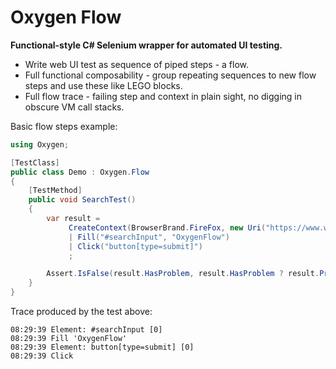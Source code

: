 # Oxygen Flow
**Functional-style C# Selenium wrapper for automated UI testing.**

- Write web UI test as sequence of piped steps - a flow. 
- Full functional composability - group repeating sequences to new flow steps and use these like LEGO blocks.
- Full flow trace - failing step and context in plain sight, no digging in obscure VM call stacks.

Basic flow steps example:
```csharp
using Oxygen;

[TestClass]
public class Demo : Oxygen.Flow
{
    [TestMethod]
    public void SearchTest()
    {
        var result =
             CreateContext(BrowserBrand.FireFox, new Uri("https://www.wikipedia.org/"))
             | Fill("#searchInput", "OxygenFlow")
             | Click("button[type=submit]")
             ;

        Assert.IsFalse(result.HasProblem, result.HasProblem ? result.ProblemCause.ToString() : null);
    }
}
```
Trace produced by the test above:
```
08:29:39 Element: #searchInput [0]
08:29:39 Fill 'OxygenFlow'
08:29:39 Element: button[type=submit] [0]
08:29:39 Click
```
